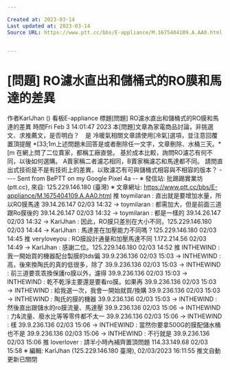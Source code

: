 ```yaml
---

Created at: 2023-03-14
Last updated at: 2023-03-14
Source URL: https://www.ptt.cc/bbs/E-appliance/M.1675404109.A.AA0.html


---
```


# [問題] RO濾水直出和儲桶式的RO膜和馬達的差異


作者KarlJhan ()
看板E-appliance
標題\[問題\] RO濾水直出和儲桶式的RO膜和馬達的差異
時間Fri Feb 3 14:01:47 2023
本\[問題\]文章為家電商品討論，非挑選文、求推薦文，是否明白？　是 冷暖氣相關文章請使用\[冷氣\]選項，並注意回覆置頂提醒 \*\[33;1m上述問題未回答是或者刪除任一文字，文章刪除、水桶三天。\*\[m 在網上問了二位賣家，都稱工廠直營。 基於成本比較，詢問RO濾芯有何不同，以後如何選購。 A賣家稱二者濾芯相同，B賣家稱濾芯和馬達都不同。 請問直出式技術是不是有技術上的差異，以致濾芯有可與儲桶式相容與不相容的版本？ ---- Sent from BePTT on my Google Pixel 4a -- ※ 發信站: 批踢踢實業坊(ptt.cc), 來自: 125.229.146.180 (臺灣) ※ 文章網址: <https://www.ptt.cc/bbs/E-appliance/M.1675404109.A.AA0.html>
推 toymilaran : 直出就是要增加水量，所以RO膜馬達 39.14.26.147 02/03 14:32
→ toymilaran : 都需加大，但是前面三道跟Ro膜後的 39.14.26.147 02/03 14:32
→ toymilaran : 都是一樣的 39.14.26.147 02/03 14:32
→ KarlJhan : 因此，RO膜只差別在大小不同，125.229.146.180 02/03 14:44
→ KarlJhan : 馬達差在加壓能力不同嗎？125.229.146.180 02/03 14:45
推 veryloveyou : RO膜設計通量和加壓馬達不同 1.172.214.56 02/03 14:49
→ KarlJhan : 感謝二位。125.229.146.180 02/03 14:52
推 INTHEWIND : 我一開始買的機器配台製膜的tds偏 39.9.236.136 02/03 15:03
→ INTHEWIND : 高，後來換陶氏的真的低很多，除了 39.9.236.136 02/03 15:03
→ INTHEWIND : 前三道要乖乖換保護ro膜以外，濾得 39.9.236.136 02/03 15:03
→ INTHEWIND : 乾不乾淨主要還是要看ro膜。如果再 39.9.236.136 02/03 15:03
→ INTHEWIND : 給我選一次，我會一開始就買/換購 39.9.236.136 02/03 15:03
→ INTHEWIND : 陶氏的膜的機器 39.9.236.136 02/03 15:03
→ INTHEWIND : 然後直出跟儲水的ro膜流量、馬達壓 39.9.236.136 02/03 15:06
→ INTHEWIND : 力&流量、廢水比等等零件都不太一 39.9.236.136 02/03 15:06
→ INTHEWIND : 樣 39.9.236.136 02/03 15:06
→ INTHEWIND : 當然你要拿500G的膜配儲水桶也不是 39.9.236.136 02/03 15:06
→ INTHEWIND : 不行就是 39.9.236.136 02/03 15:06
推 loverlover : 請半小時內補齊置頂問題 114.33.149.68 02/03 15:58
※ 編輯: KarlJhan (125.229.146.180 臺灣), 02/03/2023 16:11:55
推文自動更新已關閉

